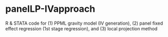# panelLP-IVapproach
R &amp; STATA code for (1) PPML gravity model (IV generation), (2) panel fixed effect regression (1st stage regression), and (3) local projection method
